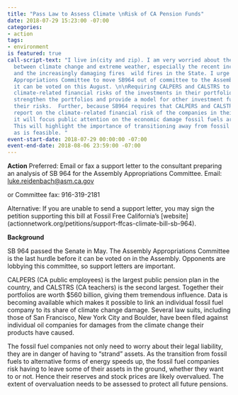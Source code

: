 ```yaml
---
title: "Pass Law to Assess Climate \nRisk of CA Pension Funds"
date: 2018-07-29 15:23:00 -07:00
categories:
- action
tags:
- environment
is featured: true
call-script-text: "I live in(city and zip). I am very worried about the relationship
  between climate change and extreme weather, especially the recent increases in drought,
  and the increasingly damaging fires  wild fires in the State. I urge the Assembly
  Appropriations Committee to move SB964 out of committee to the Assembly floor so
  it can be voted on this August. \n\nRequiring CALPERS and CALSTRS to consider the
  climate-related financial risks of the investments in their portfolios, SB 964 would
  strengthen the portfolios and provide a model for other investment funds to assess
  their risks.  Further, because SB964 requires that CALPERS and CALSTRS publicly
  report on the climate-related financial risk of the companies in their portfolios,
  it will focus public attention on the economic damage fossil fuels are creating.
  This will highlight the importance of transitioning away from fossil fuels as fast
  as is feasible. "
event-start-date: 2018-07-29 00:00:00 -07:00
event-end-date: 2018-08-06 23:59:00 -07:00
---
```


**Action**
Preferred:  Email or fax a support letter to the consultant preparing an analysis of SB 964 for the Assembly Appropriations Committee.
Email: luke.reidenbach@asm.ca.gov

or Committee fax: 916-319-2181

Alternative:  If you are unable to send a support letter, you may sign the petition supporting this bill at Fossil Free California’s [website]        (actionnetwork.org/petitions/support-ffcas-climate-bill-sb-964).

**Background**

SB 964 passed the Senate in May. The Assembly Appropriations Committee is the last hurdle before it can be voted on in the Assembly. Opponents are lobbying this committee, so support letters are important.

CALPERS (CA public employees) is the largest public pension plan in the country, and CALSTRS (CA teachers) is the second largest. Together their portfolios are worth $560 billion, giving them tremendous influence. Data is becoming available which makes it possible to link an individual fossil fuel company to its share  of climate change damage. Several law suits, including those of San Francisco, New York City and Boulder, have been filed against individual oil companies for damages from the climate change their products have caused. 

The fossil fuel companies not only need to worry about their legal liability, they are in danger of having to “strand” assets. As the transition from fossil fuels to alternative forms of energy speeds up, the fossil fuel companies risk having to leave some of their assets in the ground, whether they want to or not. Hence their reserves and stock prices are likely overvalued. The extent of overvaluation needs to be assessed to protect all future pensions.